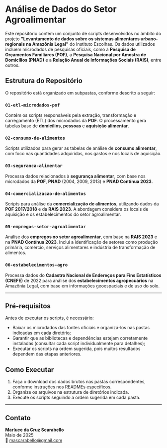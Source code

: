 # Análise de Dados do Setor Agroalimentar

Este repositório contém um conjunto de scripts desenvolvidos no âmbito do projeto **"Levantamento de dados sobre os sistemas alimentares urbano-regionais na Amazônia Legal"** do Instituto Escolhas. Os dados utilizados incluem microdados de pesquisas oficiais, como a **Pesquisa de Orçamentos Familiares (POF)**, a **Pesquisa Nacional por Amostra de Domicílios (PNAD)** e a **Relação Anual de Informações Sociais (RAIS)**, entre outros.

## Estrutura do Repositório

O repositório está organizado em subpastas, conforme descrito a seguir:

### `01-etl-microdados-pof`
Contém os scripts responsáveis pela extração, transformação e carregamento (ETL) dos microdados da **POF**. O processamento gera tabelas base de **domicílios**, **pessoas** e **aquisição alimentar**.

### `02-consumo-de-alimentos`
Scripts utilizados para gerar as tabelas de análise de **consumo alimentar**, com foco nas quantidades adquiridas, nos gastos e nos locais de aquisição.

### `03-seguranca-alimentar`
Processa dados relacionados à **segurança alimentar**, com base nos microdados da **POF**, **PNAD** (2004, 2009, 2013) e **PNAD Contínua 2023**.

### `04-comercializacao-de-alimentos`
Scripts para análise da **comercialização de alimentos**, utilizando dados da **POF 2017/2018** e da **RAIS 2023**. A abordagem considera os locais de aquisição e os estabelecimentos do setor agroalimentar.

### `05-empregos-setor-agroalimentar`
Análise dos **empregos no setor agroalimentar**, com base na **RAIS 2023** e na **PNAD Contínua 2023**. Inclui a identificação de setores como produção primária, comércio, serviços alimentares e indústria de transformação de alimentos.

### `06-estabelecimentos-agro`
Processa dados do **Cadastro Nacional de Endereços para Fins Estatísticos (CNEFE)** de 2022 para análise dos **estabelecimentos agropecuários** na Amazônia Legal, com base em informações geoespaciais e de uso do solo.

---

## Pré-requisitos

Antes de executar os scripts, é necessário:

- Baixar os microdados das fontes oficiais e organizá-los nas pastas indicadas em cada diretório;
- Garantir que as bibliotecas e dependências estejam corretamente instaladas (consultar cada script individualmente para detalhes);
- Executar os scripts na ordem sugerida, pois muitos resultados dependem das etapas anteriores.

## Como Executar

1. Faça o download dos dados brutos nas pastas correspondentes, conforme instruções nos READMEs específicos.
2. Organize os arquivos na estrutura de diretórios indicada.
3. Execute os scripts seguindo a ordem sugerida em cada pasta.

---

## Contato

**Marluce da Cruz Scarabello**  
Maio de 2025  
📧 mascarabello@gmail.com